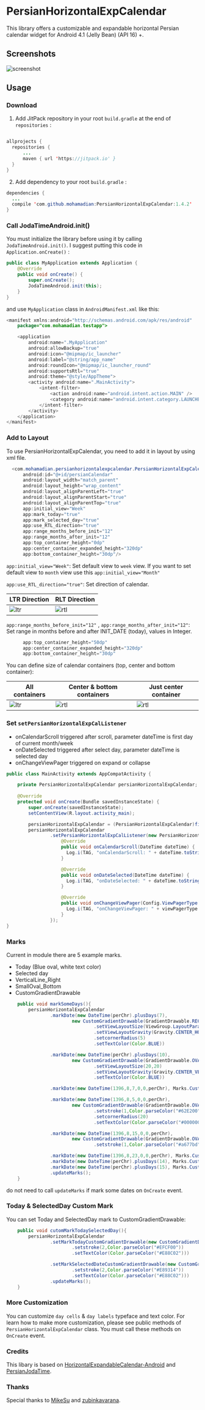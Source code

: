 # PersianHorizontalExpCalendar

This library offers a customizable and expandable horizontal Persian calendar widget for Android 4.1 (Jelly Bean) (API 16) +.

## Screenshots
![screenshot ](./screenshot/gif01.gif)

## Usage

### Download

1) Add JitPack repository in your root `build.gradle` at the end of `repositories` :

```java

allprojects {
  repositories {
      ...
      maven { url 'https://jitpack.io' }
  }
}

```
 
2) Add dependency to your root `build.gradle` :

```java
dependencies {
  ...
  compile 'com.github.mohamadian:PersianHorizontalExpCalendar:1.4.2'
}
```

### Call JodaTimeAndroid.init()
You must initialize the library before using it by calling `JodaTimeAndroid.init()`. I suggest putting this code in `Application.onCreate()` :

```java
public class MyApplication extends Application {
    @Override
    public void onCreate() {
        super.onCreate();
        JodaTimeAndroid.init(this);
    }
}
```

and use `MyApplication` class in `AndroidManifest.xml` like this:
```java
<manifest xmlns:android="http://schemas.android.com/apk/res/android"
    package="com.mohamadian.testapp">

    <application
        android:name=".MyApplication"
        android:allowBackup="true"
        android:icon="@mipmap/ic_launcher"
        android:label="@string/app_name"
        android:roundIcon="@mipmap/ic_launcher_round"
        android:supportsRtl="true"
        android:theme="@style/AppTheme">
        <activity android:name=".MainActivity">
            <intent-filter>
                <action android:name="android.intent.action.MAIN" />
                <category android:name="android.intent.category.LAUNCHER" />
            </intent-filter>
        </activity>
    </application>
</manifest>
```

### Add to Layout
To use PersianHorizontalExpCalendar, you need to add it in layout by using xml file.

```java
  <com.mohamadian.persianhorizontalexpcalendar.PersianHorizontalExpCalendar
      android:id="@+id/persianCalendar"
      android:layout_width="match_parent"
      android:layout_height="wrap_content"
      android:layout_alignParentLeft="true"
      android:layout_alignParentStart="true"
      android:layout_alignParentTop="true"
      app:initial_view="Week"
      app:mark_today="true"
      app:mark_selected_day="true"
      app:use_RTL_direction="true"
      app:range_months_before_init="12"
      app:range_months_after_init="12"
      app:top_container_height="0dp"
      app:center_container_expanded_height="320dp"
      app:bottom_container_height="30dp"/>
```

`app:initial_view="Week"`: Set default view to `week` view. If you want to set default view to `month` view use this `app:initial_view="Month"`

`app:use_RTL_direction="true"`: Set direction of calendar. 

LTR Direction | RLT Direction
---- | ----
![ltr](./screenshot/gif02_ltr.gif) | ![rtl](./screenshot/gif02_rtl.gif)

`app:range_months_before_init="12"` , `app:range_months_after_init="12"`: Set range in months before and after INIT_DATE (today), values in Integer.

```java
      app:top_container_height="50dp"
      app:center_container_expanded_height="320dp"
      app:bottom_container_height="30dp"
```
You can define size of calendar containers (top, center and bottom container):

All containers | Center & bottom containers | Just center container
---- | ---- | ----
![ltr](./screenshot/jpg01.jpg) | ![rtl](./screenshot/jpg02.jpg) | ![rtl](./screenshot/jpg03.jpg)

### Set `setPersianHorizontalExpCalListener`

* onCalendarScroll triggered after scroll, parameter dateTime is first day of current month/week
* onDateSelected triggered after select day, parameter dateTime is selected day
* onChangeViewPager triggered on expand or collapse

```java
public class MainActivity extends AppCompatActivity {

    private PersianHorizontalExpCalendar persianHorizontalExpCalendar;
    
    @Override
    protected void onCreate(Bundle savedInstanceState) {
        super.onCreate(savedInstanceState);
        setContentView(R.layout.activity_main);

        persianHorizontalExpCalendar = (PersianHorizontalExpCalendar)findViewById(R.id.persianCalendar);
        persianHorizontalExpCalendar
                .setPersianHorizontalExpCalListener(new PersianHorizontalExpCalendar.PersianHorizontalExpCalListener() {
                    @Override
                    public void onCalendarScroll(DateTime dateTime) {
                      Log.i(TAG, "onCalendarScroll: " + dateTime.toString());
                    }

                    @Override
                    public void onDateSelected(DateTime dateTime) {
                      Log.i(TAG, "onDateSelected: " + dateTime.toString());
                    }

                    @Override
                    public void onChangeViewPager(Config.ViewPagerType viewPagerType) {
                      Log.i(TAG, "onChangeViewPager: " + viewPagerType.name());
                    }
                });
}
```

### Marks
Current in module there are 5 example marks.

* Today (Blue oval, white text color)
* Selected day
* VerticalLine_Right
* SmallOval_Bottom
* CustomGradientDrawable

```java
    public void markSomeDays(){
        persianHorizontalExpCalendar
                .markDate(new DateTime(perChr).plusDays(7),
                        new CustomGradientDrawable(GradientDrawable.RECTANGLE, Color.BLACK)
                                .setViewLayoutSize(ViewGroup.LayoutParams.MATCH_PARENT,10)
                                .setViewLayoutGravity(Gravity.CENTER_HORIZONTAL | Gravity.BOTTOM)
                                .setcornerRadius(5)
                                .setTextColor(Color.BLUE))

                .markDate(new DateTime(perChr).plusDays(10),
                        new CustomGradientDrawable(GradientDrawable.OVAL, Color.BLACK)
                                .setViewLayoutSize(20,20)
                                .setViewLayoutGravity(Gravity.CENTER_VERTICAL | Gravity.RIGHT)
                                .setTextColor(Color.BLUE))

                .markDate(new DateTime(1396,8,7,0,0,perChr), Marks.CustomMarks.VerticalLine_Right, Color.parseColor("#b4e391"))

                .markDate(new DateTime(1396,8,5,0,0,perChr),
                        new CustomGradientDrawable(GradientDrawable.OVAL, new int[] {Color.parseColor("#35b4e391"), Color.parseColor("#5561c419"), Color.parseColor("#35b4e391")})
                                .setstroke(1,Color.parseColor("#62E200"))
                                .setcornerRadius(20)
                                .setTextColor(Color.parseColor("#000000")))

                .markDate(new DateTime(1396,8,15,0,0,perChr),
                        new CustomGradientDrawable(GradientDrawable.OVAL, Color.parseColor("#35a677bd"))
                                .setstroke(1,Color.parseColor("#a677bd")))

                .markDate(new DateTime(1396,8,23,0,0,perChr), Marks.CustomMarks.SmallOval_Bottom, Color.GREEN)
                .markDate(new DateTime(perChr).plusDays(14), Marks.CustomMarks.SmallOval_Bottom)
                .markDate(new DateTime(perChr).plusDays(15), Marks.CustomMarks.VerticalLine_Right)
                .updateMarks();
    }
```

do not need to call `updateMarks` if mark some dates on `OnCreate` event.

### Today & SelectedDay Custom Mark
You can set Today and SelectedDay mark to CustomGradientDrawable:

```java
    public void cutomMarkTodaySelectedDay(){
        persianHorizontalExpCalendar
                .setMarkTodayCustomGradientDrawable(new CustomGradientDrawable(GradientDrawable.OVAL, new int[] {Color.parseColor("#55fefcea"), Color.parseColor("#55f1da36"), Color.parseColor("#55fefcea")})
                        .setstroke(2,Color.parseColor("#EFCF00"))
                        .setTextColor(Color.parseColor("#E88C02")))

                .setMarkSelectedDateCustomGradientDrawable(new CustomGradientDrawable(GradientDrawable.OVAL, new int[] {Color.parseColor("#55f3e2c7"), Color.parseColor("#55b68d4c"), Color.parseColor("#55e9d4b3")})
                        .setstroke(2,Color.parseColor("#E89314"))
                        .setTextColor(Color.parseColor("#E88C02")))
                .updateMarks();
    }
```

### More Customization
You can customize `day cells` & `day labels` typeface and text color. For learn how to make more customization, please see public methods of `PersianHorizontalExpCalendar` class. You must call these methods on `OnCreate` event.

### Credits 
This libary is based on [HorizontalExpandableCalendar-Android](https://github.com/sulo61/HorizontalExpandableCalendar-Android) and [PersianJodaTime](https://github.com/mohamadian/PersianJodaTime).

### Thanks
Special thanks to [MikeSu](https://github.com/sulo61) and [zubinkavarana](https://github.com/zubinkavarana).
